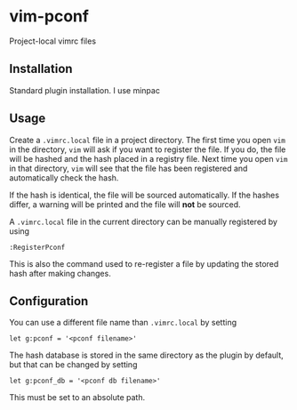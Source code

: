 # vim-pconf

Project-local vimrc files

## Installation

Standard plugin installation. I use minpac

## Usage

Create a `.vimrc.local` file in a project directory. The first time you open
`vim` in the directory, `vim` will ask if you want to register the file. If you
do, the file will be hashed and the hash placed in a registry file. Next time
you open `vim` in that directory, `vim` will see that the file has been
registered and automatically check the hash.

If the hash is identical, the file will be sourced automatically. If the hashes
differ, a warning will be printed and the file will **not** be sourced.

A `.vimrc.local` file in the current directory can be manually registered by
using

```vim
:RegisterPconf
```

This is also the command used to re-register a file by updating the stored hash
after making changes.

## Configuration

You can use a different file name than `.vimrc.local` by setting

```vim
let g:pconf = '<pconf filename>'
```

The hash database is stored in the same directory as the plugin by default, but
that can be changed by setting

```vim
let g:pconf_db = '<pconf db filename>'
```

This must be set to an absolute path.
